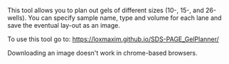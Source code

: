 This tool allows you to plan out gels of different sizes (10-, 15-, and 26-wells).
You can specify sample name, type and volume for each lane and save the eventual lay-out as an image.

To use this tool go to: https://loxmaxim.github.io/SDS-PAGE_GelPlanner/

Downloading an image doesn't work in chrome-based browsers.

